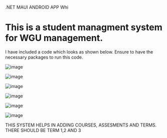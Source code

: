 .NET MAUI ANDROID APP Whi
# This is a student managment system for WGU management.

I have included a code which looks as shown below. Ensure to have the necessary packages to run this code.


![image](https://github.com/dennisngugiwambui/.NET_MAUI_StudentSystem_Crossplatform_App/assets/112067611/ee6c7ac6-130a-4570-bc64-5cfe94002afd)


![image](https://github.com/dennisngugiwambui/.NET_MAUI_StudentSystem_Crossplatform_App/assets/112067611/46fb54d2-11a9-4512-851f-74f70b3c2766)

![image](https://github.com/dennisngugiwambui/.NET_MAUI_StudentSystem_Crossplatform_App/assets/112067611/5289e37e-f08a-4a50-917c-649b6bbecdd7)

![image](https://github.com/dennisngugiwambui/.NET_MAUI_StudentSystem_Crossplatform_App/assets/112067611/dc4de10a-4120-43d8-a8bd-3f5d55ebf565)


![image](https://github.com/dennisngugiwambui/.NET_MAUI_StudentSystem_Crossplatform_App/assets/112067611/87f93710-9280-404d-bd66-7e3625232d7d)


![image](https://github.com/dennisngugiwambui/.NET_MAUI_StudentSystem_Crossplatform_App/assets/112067611/3927229d-9578-4bfc-94b0-136edb9f19c7)

THIS SYSTEM HELPS IN ADDING COURSES, ASSESMENTS AND TERMS. THERE SHOULD BE TERM 1,2 AND 3




